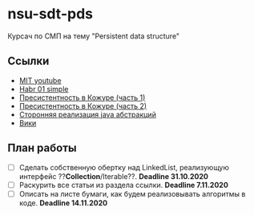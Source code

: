 # nsu-sdt-pds
Курсач по СМП на тему "Persistent data structure"

## Ссылки
* [MIT youtube](https://www.youtube.com/playlist?list=PLUl4u3cNGP61hsJNdULdudlRL493b-XZf)
* [Habr 01 simple](https://m.habr.com/ru/post/113585/)
* [Пресистентность в Кожуре (часть 1)](https://hypirion.com/musings/understanding-persistent-vector-pt-1)
* [Пресистентность в Кожуре (часть 2)](https://hypirion.com/musings/understanding-persistent-vector-pt-2)
* [Сторонняя реализация java абстракций](https://github.com/functionaljava/functionaljava/tree/series/5.x/core/src/main/java/fj/data)
* [Вики](https://en.wikipedia.org/wiki/Persistent_data_structure)

## План работы
- [ ] Сделать собственную обертку над LinkedList, реализующую интерфейс ??**Collection**/Iterable??. **Deadline 31.10.2020**
- [ ] Раскурить все статьи из раздела ссылки. **Deadline  7.11.2020**
- [ ] Описать на листе бумаги, как будем реализовывать алгоритмы в коде. **Deadline 14.11.2020**
